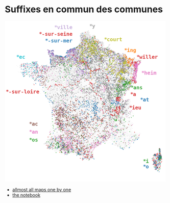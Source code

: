 # Suffixes en commun des communes


![map of not all suffix](./not_all_suffix.png)

- [allmost all maps one by one](./almost_all.md)
- [the notebook](./citynames_stats.py)